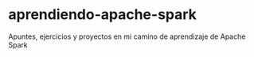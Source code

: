 # aprendiendo-apache-spark
Apuntes, ejercicios y proyectos en mi camino de aprendizaje de Apache Spark
